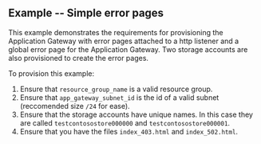 ## Example -- Simple error pages

This example demonstrates the requirements for provisioning the Application Gateway with error pages attached to a http listener and a global error page for the Application Gateway. Two storage accounts are also provisioned to create the error pages.

To provision this example:

1. Ensure that `resource_group_name` is a valid resource group.
1. Ensure that `app_gateway_subnet_id` is the id of a valid subnet (reccomended size `/24` for ease).
1. Ensure that the storage accounts have unique names. In this case they are called `testcontosostore000000` and `testcontosostore000001`.
1. Ensure that you have the files `index_403.html` and `index_502.html`.
